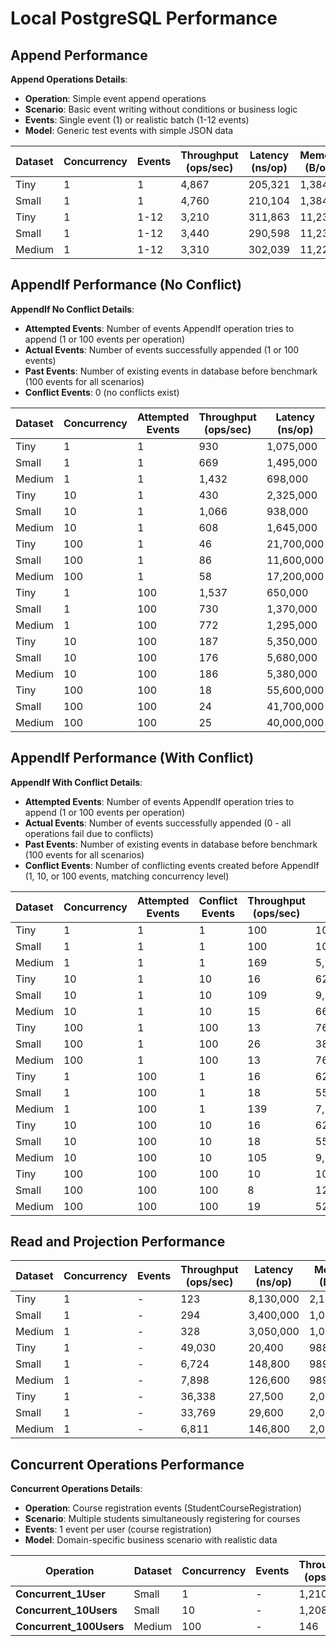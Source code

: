 # Local PostgreSQL Performance

## Append Performance

**Append Operations Details**:
- **Operation**: Simple event append operations
- **Scenario**: Basic event writing without conditions or business logic
- **Events**: Single event (1) or realistic batch (1-12 events)
- **Model**: Generic test events with simple JSON data

| Dataset | Concurrency | Events | Throughput (ops/sec) | Latency (ns/op) | Memory (B/op) | Allocations |
|---------|-------------|--------|---------------------|-----------------|---------------|-------------|
| Tiny | 1 | 1 | 4,867 | 205,321 | 1,384 | 44 |
| Small | 1 | 1 | 4,760 | 210,104 | 1,384 | 44 |
| Tiny | 1 | 1-12 | 3,210 | 311,863 | 11,230 | 162 |
| Small | 1 | 1-12 | 3,440 | 290,598 | 11,232 | 162 |
| Medium | 1 | 1-12 | 3,310 | 302,039 | 11,224 | 162 |

## AppendIf Performance (No Conflict)

**AppendIf No Conflict Details**:
- **Attempted Events**: Number of events AppendIf operation tries to append (1 or 100 events per operation)
- **Actual Events**: Number of events successfully appended (1 or 100 events)
- **Past Events**: Number of existing events in database before benchmark (100 events for all scenarios)
- **Conflict Events**: 0 (no conflicts exist)

| Dataset | Concurrency | Attempted Events | Throughput (ops/sec) | Latency (ns/op) | Memory (B/op) | Allocations |
|---------|-------------|------------------|---------------------|-----------------|---------------|-------------|
| Tiny | 1 | 1 | 930 | 1,075,000 | 4,495 | 95 |
| Small | 1 | 1 | 669 | 1,495,000 | 4,488 | 95 |
| Medium | 1 | 1 | 1,432 | 698,000 | 4,476 | 95 |
| Tiny | 10 | 1 | 430 | 2,325,000 | 43,476 | 919 |
| Small | 10 | 1 | 1,066 | 938,000 | 43,475 | 922 |
| Medium | 10 | 1 | 608 | 1,645,000 | 43,448 | 920 |
| Tiny | 100 | 1 | 46 | 21,700,000 | 443,743 | 9,277 |
| Small | 100 | 1 | 86 | 11,600,000 | 441,366 | 9,265 |
| Medium | 100 | 1 | 58 | 17,200,000 | 441,418 | 9,264 |
| Tiny | 1 | 100 | 1,537 | 650,000 | 215,033 | 2,096 |
| Small | 1 | 100 | 730 | 1,370,000 | 213,939 | 2,093 |
| Medium | 1 | 100 | 772 | 1,295,000 | 213,828 | 2,092 |
| Tiny | 10 | 100 | 187 | 5,350,000 | 2,139,663 | 20,925 |
| Small | 10 | 100 | 176 | 5,680,000 | 2,136,595 | 20,905 |
| Medium | 10 | 100 | 186 | 5,380,000 | 2,135,081 | 20,893 |
| Tiny | 100 | 100 | 18 | 55,600,000 | 21,367,125 | 209,183 |
| Small | 100 | 100 | 24 | 41,700,000 | 21,366,958 | 209,105 |
| Medium | 100 | 100 | 25 | 40,000,000 | 21,361,626 | 209,068 |

## AppendIf Performance (With Conflict)

**AppendIf With Conflict Details**:
- **Attempted Events**: Number of events AppendIf operation tries to append (1 or 100 events per operation)
- **Actual Events**: Number of events successfully appended (0 - all operations fail due to conflicts)
- **Past Events**: Number of existing events in database before benchmark (100 events for all scenarios)
- **Conflict Events**: Number of conflicting events created before AppendIf (1, 10, or 100 events, matching concurrency level)

| Dataset | Concurrency | Attempted Events | Conflict Events | Throughput (ops/sec) | Latency (ns/op) | Memory (B/op) | Allocations |
|---------|-------------|------------------|-----------------|---------------------|-----------------|---------------|-------------|
| Tiny | 1 | 1 | 1 | 100 | 10,000,000 | 5,909 | 144 |
| Small | 1 | 1 | 1 | 100 | 10,000,000 | 5,880 | 144 |
| Medium | 1 | 1 | 1 | 169 | 5,920,000 | 5,870 | 144 |
| Tiny | 10 | 1 | 10 | 16 | 62,500,000 | 57,906 | 1,411 |
| Small | 10 | 1 | 10 | 109 | 9,170,000 | 57,240 | 1,405 |
| Medium | 10 | 1 | 10 | 15 | 66,700,000 | 57,918 | 1,410 |
| Tiny | 100 | 1 | 100 | 13 | 76,900,000 | 585,352 | 14,188 |
| Small | 100 | 1 | 100 | 26 | 38,500,000 | 581,756 | 14,175 |
| Medium | 100 | 1 | 100 | 13 | 76,900,000 | 584,568 | 14,176 |
| Tiny | 1 | 100 | 1 | 16 | 62,500,000 | 213,810 | 2,143 |
| Small | 1 | 100 | 1 | 18 | 55,600,000 | 213,323 | 2,141 |
| Medium | 1 | 100 | 1 | 139 | 7,190,000 | 214,816 | 2,140 |
| Tiny | 10 | 100 | 10 | 16 | 62,500,000 | 2,133,544 | 21,400 |
| Small | 10 | 100 | 10 | 18 | 55,600,000 | 2,132,702 | 21,380 |
| Medium | 10 | 100 | 10 | 105 | 9,520,000 | 2,146,011 | 21,371 |
| Tiny | 100 | 100 | 100 | 10 | 100,000,000 | 21,473,610 | 213,918 |
| Small | 100 | 100 | 100 | 8 | 125,000,000 | 21,465,429 | 213,849 |
| Medium | 100 | 100 | 100 | 19 | 52,600,000 | 21,492,126 | 213,877 |

## Read and Projection Performance

| Dataset | Concurrency | Events | Throughput (ops/sec) | Latency (ns/op) | Memory (B/op) | Allocations |
|---------|-------------|--------|---------------------|-----------------|---------------|-------------|
| Tiny | 1 | - | 123 | 8,130,000 | 2,106,756 | 253,425 |
| Small | 1 | - | 294 | 3,400,000 | 1,024,370 | 131,363 |
| Medium | 1 | - | 328 | 3,050,000 | 1,024,348 | 131,363 |
| Tiny | 1 | - | 49,030 | 20,400 | 988 | 21 |
| Small | 1 | - | 6,724 | 148,800 | 989 | 21 |
| Medium | 1 | - | 7,898 | 126,600 | 989 | 21 |
| Tiny | 1 | - | 36,338 | 27,500 | 2,037 | 37 |
| Small | 1 | - | 33,769 | 29,600 | 2,036 | 37 |
| Medium | 1 | - | 6,811 | 146,800 | 2,036 | 37 |

## Concurrent Operations Performance

**Concurrent Operations Details**:
- **Operation**: Course registration events (StudentCourseRegistration)
- **Scenario**: Multiple students simultaneously registering for courses
- **Events**: 1 event per user (course registration)
- **Model**: Domain-specific business scenario with realistic data

| Operation | Dataset | Concurrency | Events | Throughput (ops/sec) | Latency (ns/op) | Memory (B/op) | Allocations |
|-----------|---------|-------------|--------|---------------------|-----------------|---------------|-------------|
| **Concurrent_1User** | Small | 1 | - | 1,210 | 225,217 | 2,537 | 51 |
| **Concurrent_10Users** | Small | 10 | - | 1,208 | 807,331 | 26,033 | 530 |
| **Concurrent_100Users** | Medium | 100 | - | 146 | 6,854,788 | 269,465 | 5,543 |
